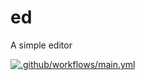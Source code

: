 # ed

A simple editor

[![.github/workflows/main.yml](https://github.com/stephenvector/ed/actions/workflows/main.yml/badge.svg)](https://github.com/stephenvector/ed/actions/workflows/main.yml)
